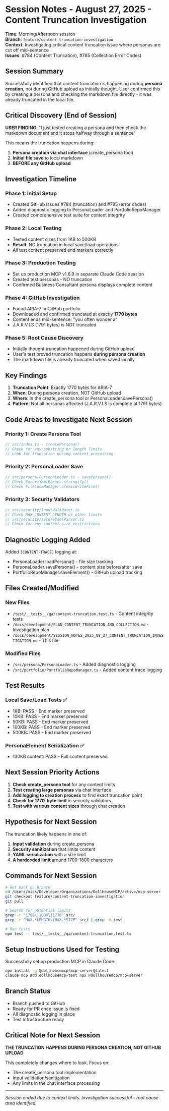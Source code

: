 # Session Notes - August 27, 2025 - Content Truncation Investigation

**Time**: Morning/Afternoon session  
**Branch**: `feature/content-truncation-investigation`  
**Context**: Investigating critical content truncation issue where personas are cut off mid-sentence  
**Issues**: #784 (Content Truncation), #785 (Collection Error Codes)  

## Session Summary

Successfully identified that content truncation is happening during **persona creation**, not during GitHub upload as initially thought. User confirmed this by creating a persona and checking the markdown file directly - it was already truncated in the local file.

## Critical Discovery (End of Session)

**USER FINDING**: "I just tested creating a persona and then check the markdown document and it stops halfway through a sentence"

This means the truncation happens during:
1. **Persona creation via chat interface** (create_persona tool)
2. **Initial file save** to local markdown
3. **BEFORE any GitHub upload**

## Investigation Timeline

### Phase 1: Initial Setup
- Created GitHub Issues #784 (truncation) and #785 (error codes)
- Added diagnostic logging to PersonaLoader and PortfolioRepoManager
- Created comprehensive test suite for content integrity

### Phase 2: Local Testing
- Tested content sizes from 1KB to 500KB
- **Result**: NO truncation in local save/load operations
- All test content preserved end markers correctly

### Phase 3: Production Testing
- Set up production MCP v1.6.9 in separate Claude Code session
- Created test personas - NO truncation
- Confirmed Business Consultant persona displays complete content

### Phase 4: GitHub Investigation
- Found ARIA-7 in GitHub portfolio
- Downloaded and confirmed truncated at exactly **1770 bytes**
- Content ends mid-sentence: "you often wonder a"
- J.A.R.V.I.S (1791 bytes) is NOT truncated

### Phase 5: Root Cause Discovery
- Initially thought truncation happened during GitHub upload
- User's test proved truncation happens **during persona creation**
- The markdown file is already truncated when saved locally

## Key Findings

1. **Truncation Point**: Exactly 1770 bytes for ARIA-7
2. **When**: During persona creation, NOT GitHub upload
3. **Where**: In the create_persona tool or PersonaLoader.savePersona()
4. **Pattern**: Not all personas affected (J.A.R.V.I.S is complete at 1791 bytes)

## Code Areas to Investigate Next Session

### Priority 1: Create Persona Tool
```typescript
// src/index.ts - createPersona()
// Check for any substring or length limits
// Look for truncation during content processing
```

### Priority 2: PersonaLoader Save
```typescript
// src/persona/PersonaLoader.ts - savePersona()
// Check SecureYamlParser.stringify()
// Check FileLockManager.atomicWriteFile()
```

### Priority 3: Security Validators
```typescript
// src/security/InputValidator.ts
// Check MAX_CONTENT_LENGTH or other limits
// src/security/secureYamlParser.ts
// Check for any content size restrictions
```

## Diagnostic Logging Added

Added `[CONTENT-TRACE]` logging at:
- PersonaLoader.loadPersona() - file size tracking
- PersonaLoader.savePersona() - content size before/after save
- PortfolioRepoManager.saveElement() - GitHub upload tracking

## Files Created/Modified

### New Files
- `/test/__tests__/qa/content-truncation.test.ts` - Content integrity tests
- `/docs/development/PLAN_CONTENT_TRUNCATION_AND_COLLECTION.md` - Investigation plan
- `/docs/development/SESSION_NOTES_2025_08_27_CONTENT_TRUNCATION_INVESTIGATION.md` - This file

### Modified Files
- `/src/persona/PersonaLoader.ts` - Added diagnostic logging
- `/src/portfolio/PortfolioRepoManager.ts` - Added content trace logging

## Test Results

### Local Save/Load Tests ✅
- 1KB: PASS - End marker preserved
- 10KB: PASS - End marker preserved  
- 50KB: PASS - End marker preserved
- 100KB: PASS - End marker preserved
- 500KB: PASS - End marker preserved

### PersonaElement Serialization ✅
- 130KB content: PASS - Full content preserved

## Next Session Priority Actions

1. **Check create_persona tool** for any content limits
2. **Test creating large personas** via chat interface
3. **Add logging to creation process** to find exact truncation point
4. **Check for 1770-byte limit** in security validators
5. **Test with various content sizes** through chat creation

## Hypothesis for Next Session

The truncation likely happens in one of:
1. **Input validation** during create_persona
2. **Security sanitization** that limits content
3. **YAML serialization** with a size limit
4. **A hardcoded limit** around 1700-1800 characters

## Commands for Next Session

```bash
# Get back on branch
cd /Users/mick/Developer/Organizations/DollhouseMCP/active/mcp-server
git checkout feature/content-truncation-investigation
git pull

# Search for potential limits
grep -r "1700\|1800\|1770" src/
grep -r "MAX.*LENGTH\|MAX.*SIZE" src/ | grep -v test

# Run tests
npm test -- test/__tests__/qa/content-truncation.test.ts
```

## Setup Instructions Used for Testing

Successfully set up production MCP in Claude Code:
```bash
npm install -g @dollhousemcp/mcp-server@latest
claude mcp add dollhousemcp-test npx @dollhousemcp/mcp-server
```

## Branch Status

- Branch pushed to GitHub
- Ready for PR once issue is fixed
- All diagnostic logging in place
- Test infrastructure ready

## Critical Note for Next Session

**THE TRUNCATION HAPPENS DURING PERSONA CREATION, NOT GITHUB UPLOAD**

This completely changes where to look. Focus on:
- The create_persona tool implementation
- Input validation/sanitization
- Any limits in the chat interface processing

---

*Session ended due to context limits. Investigation successful - root cause area identified.*
